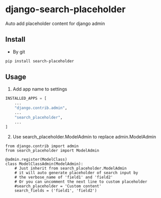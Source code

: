 # django-search-placeholder
Auto add placeholder content for django admin

## Install
- By git
```bash
pip install search-placeholder
```

## Usage

1. Add app name to settings
```py
INSTALLED_APPS = [
    ...
    "django.contrib.admin",
    ...
    "search_placeholder",
    ...
]
```
2. Use search_placeholder.ModelAdmin to replace admin.ModelAdmin
```
from django.contrib import admin
from search_placeholder import ModelAdmin

@admin.register(ModelClass)
class ModelClassAdmin(ModelAdmin):
    # Just inherit from search_placeholder.ModelAdmin
    # it will auto generate placeholder of search input by
    # the verbose_name of 'field1' and 'field2'
    # Or you can uncomment the next line to custom placeholder
    #search_placeholder = 'Custom content'
    search_fields = ('field1', 'field2')
```
